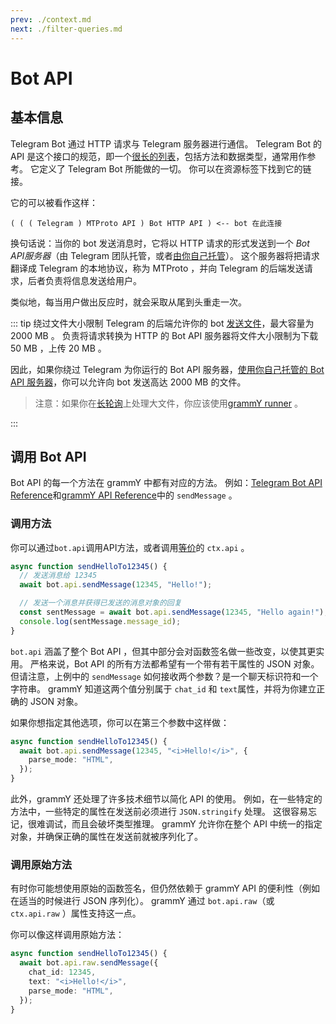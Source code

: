 ```yaml
---
prev: ./context.md
next: ./filter-queries.md
---
```


# Bot API

## 基本信息

Telegram Bot 通过 HTTP 请求与 Telegram 服务器进行通信。
Telegram Bot 的 API 是这个接口的规范，即一个[很长的列表](https://core.telegram.org/bots/api)，包括方法和数据类型，通常用作参考。
它定义了 Telegram Bot 所能做的一切。
你可以在资源标签下找到它的链接。

它的可以被看作这样：

```asciiart:no-line-numbers
( ( ( Telegram ) MTProto API ) Bot HTTP API ) <-- bot 在此连接
```

换句话说：当你的 bot 发送消息时，它将以 HTTP 请求的形式发送到一个 _Bot API服务器_（由 Telegram 团队托管，或者[由你自己托管](https://core.telegram.org/bots/api#using-a-local-bot-api-server)）。
这个服务器将把请求翻译成 Telegram 的本地协议，称为 MTProto ，并向 Telegram 的后端发送请求，后者负责将信息发送给用户。

类似地，每当用户做出反应时，就会采取从尾到头重走一次。

::: tip 绕过文件大小限制
Telegram 的后端允许你的 bot [发送文件](./files.md)，最大容量为 2000 MB 。
负责将请求转换为 HTTP 的 Bot API 服务器将文件大小限制为下载 50 MB ，上传 20 MB 。

因此，如果你绕过 Telegram 为你运行的 Bot API 服务器，[使用你自己托管的 Bot API 服务器](https://core.telegram.org/bots/api#using-a-local-bot-api-server)，你可以允许向 bot 发送高达 2000 MB 的文件。

> 注意：如果你在[长轮询](./deployment-types.md)上处理大文件，你应该使用[grammY runner](/plugins/runner.md) 。

:::

## 调用 Bot API

Bot API 的每一个方法在 grammY 中都有对应的方法。
例如：[Telegram Bot API Reference](https://core.telegram.org/bots/api#sendmessage)和[grammY API Reference](https://doc.deno.land/https/deno.land/x/grammy/mod.ts#Api)中的 `sendMessage` 。

### 调用方法

你可以通过`bot.api`调用API方法，或者调用[等价](./context.md#available-actions)的 `ctx.api` 。

```ts
async function sendHelloTo12345() {
  // 发送消息给 12345
  await bot.api.sendMessage(12345, "Hello!");

  // 发送一个消息并获得已发送的消息对象的回复
  const sentMessage = await bot.api.sendMessage(12345, "Hello again!");
  console.log(sentMessage.message_id);
}
```

`bot.api` 涵盖了整个 Bot API ，但其中部分会对函数签名做一些改变，以使其更实用。
严格来说，Bot API 的所有方法都希望有一个带有若干属性的 JSON 对象。
但请注意，上例中的 `sendMessage` 如何接收两个参数？是一个聊天标识符和一个字符串。
grammY 知道这两个值分别属于 `chat_id` 和 `text`属性，并将为你建立正确的 JSON 对象。

如果你想指定其他选项，你可以在第三个参数中这样做：

```ts
async function sendHelloTo12345() {
  await bot.api.sendMessage(12345, "<i>Hello!</i>", {
    parse_mode: "HTML",
  });
}
```

此外，grammY 还处理了许多技术细节以简化 API 的使用。
例如，在一些特定的方法中，一些特定的属性在发送前必须进行 `JSON.stringify` 处理。
这很容易忘记，很难调试，而且会破坏类型推理。
grammY 允许你在整个 API 中统一的指定对象，并确保正确的属性在发送前就被序列化了。

### 调用原始方法

有时你可能想使用原始的函数签名，但仍然依赖于 grammY API 的便利性（例如在适当的时候进行 JSON 序列化）。
grammY 通过 `bot.api.raw`（或 `ctx.api.raw` ）属性支持这一点。

你可以像这样调用原始方法：

```ts
async function sendHelloTo12345() {
  await bot.api.raw.sendMessage({
    chat_id: 12345,
    text: "<i>Hello!</i>",
    parse_mode: "HTML",
  });
}
```
